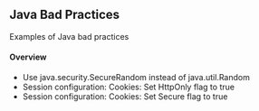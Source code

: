 ## Java Bad Practices
Examples of Java bad practices

<h4>Overview</h4>
<ul>
<li>Use java.security.SecureRandom instead of java.util.Random</li>
<li>Session configuration: Cookies: Set HttpOnly flag to true</li>
<li>Session configuration: Cookies: Set Secure flag to true</li>
</ul>
